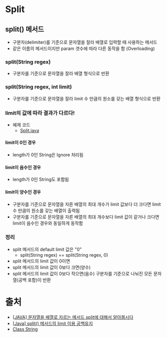 # Split


## split() 메서드
- 구분자(delimiter)를 기준으로 문자열을 잘라 배열로 입력할 때 사용하는 메서드
- 같은 이름의 메서드이지만 param 갯수에 따라 다른 동작을 함 (Overloading)


### split(String regex)
- 구분자를 기준으로 문자열을 잘라 배열 형식으로 반환


### split(String regex, int limit)
- 구분자를 기준으로 문자열을 잘라 limit 수 만큼의 원소를 갖는 배열 형식으로 반환


### limit의 값에 따라 결과가 다르다!
- 예제 코드
  - [Split.java](https://github.com/k1m743hyun/java-exercise/src/Split.java)


#### limit이 0인 경우
- length가 0인 String은 Ignore 처리됨


#### limit이 음수인 경우
- length가 0인 String도 포함됨


#### limit이 양수인 경우
- 구분자를 기준으로 문자열을 자른 배열의 최대 개수가 limit 값보다 더 크다면 limit 수 만큼의 원소를 갖는 배열이 출력됨
- 구분자를 기준으로 문자열을 자른 배열의 최대 개수보다 limit 값이 같거나 크다면 limit이 음수인 경우와 동일하게 동작함


### 정리
- split 메서드의 default limit 값은 "0"
  - split(String regex) == split(String regex, 0)
- split 메서드의 limit 값이 0이면
- split 메서드의 limit 값이 0보다 크면(양수)
- split 메서드의 limit 값이 0보다 작으면(음수) 구분자를 기준으로 나눠진 모든 문자열(공백 포함)이 반환


# 출처
- [[JAVA] 문자열을 배열로 자르는 메서드 split에 대해서 알아봅시다](https://crazykim2.tistory.com/549)
- [[Java] split() 메서드의 limit 이용 공백유지](https://baejangho.com/entry/java-split-limit)
- [Class String](https://docs.oracle.com/en/java/javase/11/docs/api/java.base/java/lang/String.html)